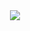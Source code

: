<div align="middle">
<a href="https://discord.com/users/1255121504560091158">
  <img src="https://lanyard.cnrad.dev/api/1255121504560091158?hideSpotify=true&showDisplayName=true" /></a>
  </a>
</div>
